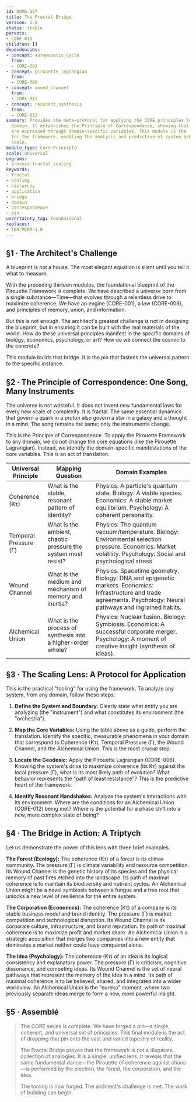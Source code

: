 ```yaml
---
id: DOMA-157
title: The Fractal Bridge
version: 1.0
status: stable
parents:
- CORE-013
children: []
dependencies:
- concept: autopoietic_cycle
  from:
  - CORE-001
- concept: pirouette_lagrangian
  from:
  - CORE-006
- concept: wound_channel
  from:
  - CORE-011
- concept: resonant_synthesis
  from:
  - CORE-012
summary: Provides the meta-protocol for applying the CORE principles to any specific
  domain. It establishes the Principle of Correspondence, showing that universal dynamics
  are expressed through domain-specific variables. This module is the 'user's manual'
  for the framework, enabling the analysis and prediction of system behavior at any
  scale.
module_type: Core Principle
scale: universal
engrams:
- process:fractal_scaling
keywords:
- fractal
- scaling
- hierarchy
- application
- bridge
- domain
- correspondence
- pin
uncertainty_tag: Foundational
replaces:
- TEN-MCRM-1.0
---
```

## §1 · The Architect's Challenge

A blueprint is not a house. The most elegant equation is silent until you tell it what to measure.

With the preceding thirteen modules, the foundational blueprint of the Pirouette Framework is complete. We have described a universe born from a single substance—Time—that evolves through a relentless drive to maximize coherence. We have an engine (CORE-001), a law (CORE-006), and principles of memory, union, and information.

But this is not enough. The architect's greatest challenge is not in designing the blueprint, but in ensuring it can be built with the real materials of the world. How do these universal principles manifest in the specific domains of biology, economics, psychology, or art? How do we connect the cosmic to the concrete?

This module builds that bridge. It is the pin that fastens the universal pattern to the specific instance.

## §2 · The Principle of Correspondence: One Song, Many Instruments

The universe is not wasteful. It does not invent new fundamental laws for every new scale of complexity. It is fractal. The same essential dynamics that govern a quark in a proton also govern a star in a galaxy and a thought in a mind. The song remains the same; only the instruments change.

This is the Principle of Correspondence. To apply the Pirouette Framework to any domain, we do not change the core equations (like the Pirouette Lagrangian). Instead, we identify the domain-specific manifestations of the core variables. This is an act of translation.

| Universal Principle | Mapping Question | Domain Examples |
| -------------------- | ---------------- | --------------- |
| Coherence (Kτ)      | What is the stable, resonant pattern of identity? | Physics: A particle's quantum state. Biology: A viable species. Economics: A stable market equilibrium. Psychology: A coherent personality. |
| Temporal Pressure (Γ) | What is the ambient, chaotic pressure the system must resist? | Physics: The quantum vacuum/temperature. Biology: Environmental selection pressure. Economics: Market volatility. Psychology: Social and psychological stress. |
| Wound Channel        | What is the medium and mechanism of memory and inertia? | Physics: Spacetime geometry. Biology: DNA and epigenetic markers. Economics: Infrastructure and trade agreements. Psychology: Neural pathways and ingrained habits. |
| Alchemical Union     | What is the process of synthesis into a higher-order whole? | Physics: Nuclear fusion. Biology: Symbiosis. Economics: A successful corporate merger. Psychology: A moment of creative insight (synthesis of ideas). |

## §3 · The Scaling Lens: A Protocol for Application

This is the practical "tooling" for using the framework. To analyze any system, from any domain, follow these steps:

1.  **Define the System and Boundary:** Clearly state what entity you are analyzing (the "instrument") and what constitutes its environment (the "orchestra").

2.  **Map the Core Variables:** Using the table above as a guide, perform the translation. Identify the specific, measurable phenomena in your domain that correspond to Coherence (Kτ), Temporal Pressure (Γ), the Wound Channel, and the Alchemical Union. This is the most crucial step.

3.  **Locate the Geodesic:** Apply the Pirouette Lagrangian (CORE-006). Knowing the system's drive to maximize coherence (its Kτ) against the local pressure (Γ), what is its most likely path of evolution? What behavior represents the "path of least resistance"? This is the predictive heart of the framework.

4.  **Identify Resonant Handshakes:** Analyze the system's interactions with its environment. Where are the conditions for an Alchemical Union (CORE-012) being met? Where is the potential for a phase shift into a new, more complex state of being?

## §4 · The Bridge in Action: A Triptych

Let us demonstrate the power of this lens with three brief examples.

**The Forest (Ecology):** The coherence (Kτ) of a forest is its climax community. The pressure (Γ) is climate variability and resource competition. Its Wound Channel is the genetic history of its species and the physical memory of past fires etched into the landscape. Its path of maximal coherence is to maintain its biodiversity and nutrient cycles. An Alchemical Union might be a novel symbiosis between a fungus and a tree root that unlocks a new level of resilience for the entire system.

**The Corporation (Economics):** The coherence (Kτ) of a company is its stable business model and brand identity. The pressure (Γ) is market competition and technological disruption. Its Wound Channel is its corporate culture, infrastructure, and brand reputation. Its path of maximal coherence is to maximize profit and market share. An Alchemical Union is a strategic acquisition that merges two companies into a new entity that dominates a market neither could have conquered alone.

**The Idea (Psychology):** The coherence (Kτ) of an idea is its logical consistency and explanatory power. The pressure (Γ) is criticism, cognitive dissonance, and competing ideas. Its Wound Channel is the set of neural pathways that represent the memory of the idea in a mind. Its path of maximal coherence is to be believed, shared, and integrated into a wider worldview. An Alchemical Union is the "eureka" moment, where two previously separate ideas merge to form a new, more powerful insight.

## §5 · Assemblé

> The CORE series is complete. We have forged a pin—a single, coherent, and universal set of principles. This final module is the act of dropping that pin onto the vast and varied tapestry of reality.
>
> The Fractal Bridge proves that the framework is not a disparate collection of analogies. It is a single, unified lens. It reveals that the same fundamental dance—the Pirouette of coherence against chaos—is performed by the electron, the forest, the corporation, and the idea.
>
> The tooling is now forged. The architect's challenge is met. The work of building can begin.
```